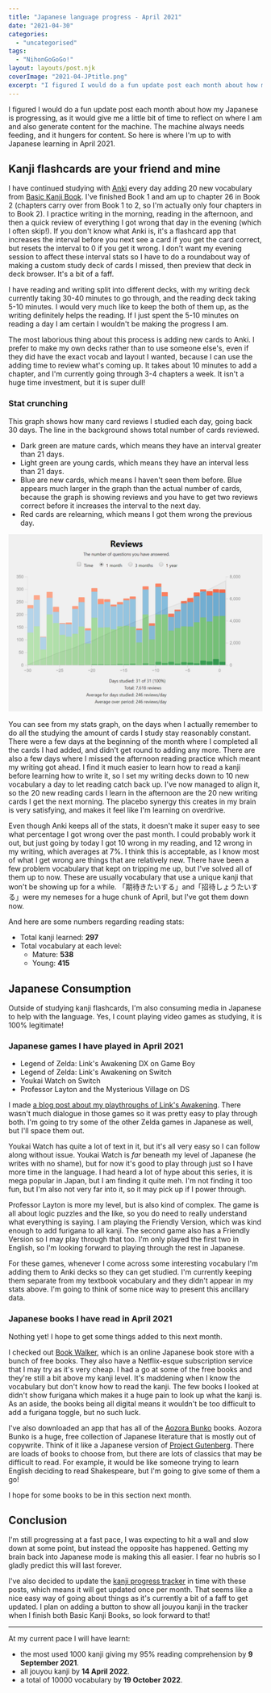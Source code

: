 ```yaml
---
title: "Japanese language progress - April 2021"
date: "2021-04-30"
categories: 
  - "uncategorised"
tags: 
  - "NihonGoGoGo!"
layout: layouts/post.njk
coverImage: "2021-04-JPtitle.png"
excerpt: "I figured I would do a fun update post each month about how my Japanese is progressing, as it would give me a little bit of time to reflect on where I am and also generate content for the machine. The machine always needs feeding, and it hungers for content. So here is where I’m up to with Japanese learning in April 2021."
---
```

I figured I would do a fun update post each month about how my Japanese is progressing, as it would give me a little bit of time to reflect on where I am and also generate content for the machine. The machine always needs feeding, and it hungers for content. So here is where I'm up to with Japanese learning in April 2021.

## Kanji flashcards are your friend and mine

I have continued studying with [Anki](https://apps.ankiweb.net/) every day adding 20 new vocabulary from [Basic Kanji Book](https://www.amazon.co.uk/BASIC-Bundle-Japanese-Original-Sticky/dp/B07B4R583W/ref=pd_lpo_14_t_2/261-8948087-5680704?_encoding=UTF8&pd_rd_i=B07B4R583W&pd_rd_r=4297f551-1e9a-4c12-9b7d-e87f4cbe5e04&pd_rd_w=5dm23&pd_rd_wg=n0NfT&pf_rd_p=3366510f-1771-44b5-99e2-20c1889506ac&pf_rd_r=QBQCCK5B5VJVR4A8GNQ0&psc=1&refRID=QBQCCK5B5VJVR4A8GNQ0). I've finished Book 1 and am up to chapter 26 in Book 2 (chapters carry over from Book 1 to 2, so I'm actually only four chapters in to Book 2). I practice writing in the morning, reading in the afternoon, and then a quick review of everything I got wrong that day in the evening (which I often skip!). If you don't know what Anki is, it's a flashcard app that increases the interval before you next see a card if you get the card correct, but resets the interval to 0 if you get it wrong. I don't want my evening session to affect these interval stats so I have to do a roundabout way of making a custom study deck of cards I missed, then preview that deck in deck browser. It's a bit of a faff.

I have reading and writing split into different decks, with my writing deck currently taking 30-40 minutes to go through, and the reading deck taking 5-10 minutes. I would very much like to keep the both of them up, as the writing definitely helps the reading. If I just spent the 5-10 minutes on reading a day I am certain I wouldn't be making the progress I am.

The most laborious thing about this process is adding new cards to Anki. I prefer to make my own decks rather than to use someone else's, even if they did have the exact vocab and layout I wanted, because I can use the adding time to review what's coming up. It takes about 10 minutes to add a chapter, and I'm currently going through 3-4 chapters a week. It isn't a huge time investment, but it is super dull!

### Stat crunching

This graph shows how many card reviews I studied each day, going back 30 days. The line in the background shows total number of cards reviewed.

- Dark green are mature cards, which means they have an interval greater than 21 days.
- Light green are young cards, which means they have an interval less than 21 days.
- Blue are new cards, which means I haven't seen them before. Blue appears much larger in the graph than the actual number of cards, because the graph is showing reviews and you have to get two reviews correct before it increases the interval to the next day.
- Red cards are relearning, which means I got them wrong the previous day.

![My Anki review stats for April 2021](images/2021-04-JPankiStats.png "My Anki review stats for April 2021")

You can see from my stats graph, on the days when I actually remember to do all the studying the amount of cards I study stay reasonably constant. There were a few days at the beginning of the month where I completed all the cards I had added, and didn't get round to adding any more. There are also a few days where I missed the afternoon reading practice which meant my writing got ahead. I find it much easier to learn how to read a kanji before learning how to write it, so I set my writing decks down to 10 new vocabulary a day to let reading catch back up. I've now managed to align it, so the 20 new reading cards I learn in the afternoon are the 20 new writing cards I get the next morning. The placebo synergy this creates in my brain is very satisfying, and makes it feel like I'm learning on overdrive.

Even though Anki keeps all of the stats, it doesn't make it super easy to see what percentage I got wrong over the past month. I could probably work it out, but just going by today I got 10 wrong in my reading, and 12 wrong in my writing, which averages at 7%. I think this is acceptable, as I know most of what I get wrong are things that are relatively new. There have been a few problem vocabulary that kept on tripping me up, but I've solved all of them up to now. These are usually vocabulary that use a unique kanji that won't be showing up for a while. 「期待きたいする」and「招待しょうたいする」were my nemeses for a huge chunk of April, but I've got them down now.

And here are some numbers regarding reading stats:

- Total kanji learned: **297**
- Total vocabulary at each level:
    - Mature: **538**
    - Young: **415**

## Japanese Consumption

Outside of studying kanji flashcards, I'm also consuming media in Japanese to help with the language. Yes, I count playing video games as studying, it is 100% legitimate!

### Japanese games I have played in April 2021

- Legend of Zelda: Link's Awakening DX on Game Boy
- Legend of Zelda: Link's Awakening on Switch
- Youkai Watch on Switch
- Professor Layton and the Mysterious Village on DS

I made [a blog post about my playthroughs of Link's Awakening](http://192.168.1.148/wordpress/2021/04/19/the-legend-of-zelda-links-awakening/). There wasn't much dialogue in those games so it was pretty easy to play through both. I'm going to try some of the other Zelda games in Japanese as well, but I'll space them out.

Youkai Watch has quite a lot of text in it, but it's all very easy so I can follow along without issue. Youkai Watch is _far_ beneath my level of Japanese (he writes with no shame), but for now it's good to play through just so I have more time in the language. I had heard a lot of hype about this series, it is mega popular in Japan, but I am finding it quite meh. I'm not finding it too fun, but I'm also not very far into it, so it may pick up if I power through.

Professor Layton is more my level, but is also kind of complex. The game is all about logic puzzles and the like, so you do need to really understand what everything is saying. I am playing the Friendly Version, which was kind enough to add furigana to all kanji. The second game also has a Friendly Version so I may play through that too. I'm only played the first two in English, so I'm looking forward to playing through the rest in Japanese.

For these games, whenever I come across some interesting vocabulary I'm adding them to Anki decks so they can get studied. I'm currently keeping them separate from my textbook vocabulary and they didn't appear in my stats above. I'm going to think of some nice way to present this ancillary data.

### Japanese books I have read in April 2021

Nothing yet! I hope to get some things added to this next month.

I checked out [Book Walker](https://bookwalker.jp/), which is an online Japanese book store with a bunch of free books. They also have a Netflix-esque subscription service that I may try as it's very cheap. I had a go at some of the free books and they're still a bit above my kanji level. It's maddening when I know the vocabulary but don't know how to read the kanji. The few books I looked at didn't show furigana which makes it a huge pain to look up what the kanji is. As an aside, the books being all digital means it wouldn't be too difficult to add a furigana toggle, but no such luck.

I've also downloaded an app that has all of the [Aozora Bunko](https://en.wikipedia.org/wiki/Aozora_Bunko) books. Aozora Bunko is a huge, free collection of Japanese literature that is mostly out of copywrite. Think of it like a Japanese version of [Project Gutenberg](https://www.gutenberg.org/). There are loads of books to choose from, but there are lots of classics that may be difficult to read. For example, it would be like someone trying to learn English deciding to read Shakespeare, but I'm going to give some of them a go!

I hope for some books to be in this section next month.

## Conclusion

I'm still progressing at a fast pace, I was expecting to hit a wall and slow down at some point, but instead the opposite has happened. Getting my brain back into Japanese mode is making this all easier. I fear no hubris so I gladly predict this will last forever.

I've also decided to update the [kanji progress tracker](http://192.168.1.148/wordpress/kanji-progress-tracker/) in time with these posts, which means it will get updated once per month. That seems like a nice easy way of going about things as it's currently a bit of a faff to get updated. I plan on adding a button to show all jouyou kanji in the tracker when I finish both Basic Kanji Books, so look forward to that!

* * *

At my current pace I will have learnt:

- the most used 1000 kanji giving my 95% reading comprehension by **9 September 2021**.
- all jouyou kanji by **14 April 2022**.
- a total of 10000 vocabulary by **19 October 2022**.
